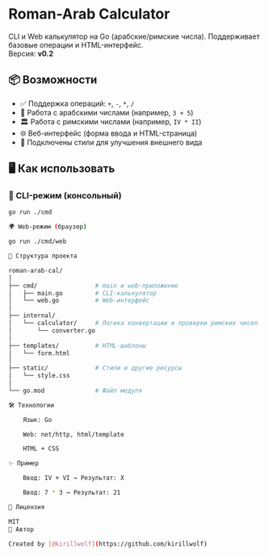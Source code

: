 # Roman-Arab Calculator

CLI и Web калькулятор на Go (арабские/римские числа). Поддерживает базовые операции и HTML-интерфейс.  
Версия: **v0.2**

## 📦 Возможности

- ✅ Поддержка операций: `+`, `-`, `*`, `/`
- 🔢 Работа с арабскими числами (например, `3 + 5`)
- 🏛 Работа с римскими числами (например, `IV * II`)
- 🌐 Веб-интерфейс (форма ввода и HTML-страница)
- 🎨 Подключены стили для улучшения внешнего вида

## 🖥 Как использовать

### 📌 CLI-режим (консольный)

```bash
go run ./cmd

🌍 Web-режим (браузер)

go run ./cmd/web

📁 Структура проекта

roman-arab-cal/
│
├── cmd/                # main и web-приложение
│   ├── main.go         # CLI-калькулятор
│   └── web.go          # Web-интерфейс
│
├── internal/
│   └── calculator/     # Логика конвертации и проверки римских чисел
│       └── converter.go
│
├── templates/          # HTML-шаблоны
│   └── form.html
│
├── static/             # Стили и другие ресурсы
│   └── style.css
│
└── go.mod              # Файл модуля

🛠 Технологии

    Язык: Go

    Web: net/http, html/template

    HTML + CSS

✨ Пример

    Ввод: IV + VI → Результат: X

    Ввод: 7 * 3 → Результат: 21

📜 Лицензия

MIT
🧠 Автор

Created by [@kirillwolf](https://github.com/kirillwolf)
